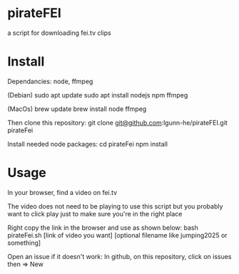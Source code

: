 # pirateFEI
a script for downloading fei.tv clips

# Install
Dependancies: node, ffmpeg

(Debian)
sudo apt update
sudo apt install nodejs npm ffmpeg

(MacOs)
brew update
brew install node ffmpeg


Then clone this repository:
git clone git@github.com:lgunn-he/pirateFEI.git pirateFei

Install needed node packages:
cd pirateFei
npm install


# Usage
In your browser, find a video on fei.tv

The video does not need to be playing to use this script
but you probably want to click play just to make sure you're
in the right place

Right copy the link in the browser and use as shown below:
bash pirateFei.sh [link of video you want] [optional filename like jumping2025 or something]

Open an issue if it doesn't work:
In github, on this repository, click on issues
then => New
